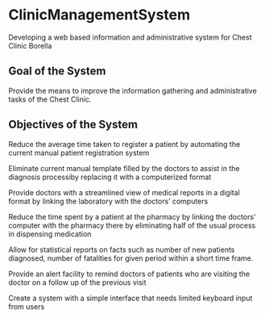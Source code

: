 # ClinicManagementSystem
Developing a web based information and administrative system for Chest Clinic Borella

Goal of the System
-------------------

Provide the means to improve the information gathering and administrative tasks of the Chest Clinic.


Objectives of the System
------------------------

Reduce the average time taken to register a patient by automating the current manual patient registration system

Eliminate current manual template filled by the doctors to assist in the diagnosis processiby replacing it with a computerized format

Provide doctors with a streamlined view of medical reports in a digital format by linking the laboratory with the doctors’ computers

Reduce the time spent by a patient at the pharmacy by linking the doctors’ computer with the pharmacy there by eliminating half of the usual process in dispensing medication

Allow for statistical reports on facts such as number of new patients diagnosed, number of fatalities for given period within a short time frame.

Provide an alert facility to remind doctors of patients who are visiting the doctor on a follow up of the previous visit

Create a system with a simple interface that needs limited keyboard input from users

